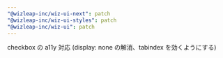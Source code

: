 ```yaml
---
"@wizleap-inc/wiz-ui-next": patch
"@wizleap-inc/wiz-ui-styles": patch
"@wizleap-inc/wiz-ui": patch
---
```


checkbox の a11y 対応 (display: none の解消、tabindex を効くようにする)
